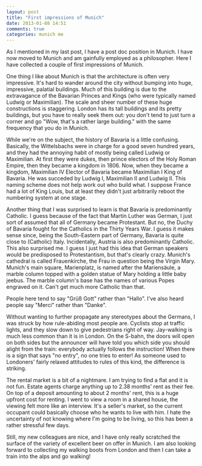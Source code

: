 ```yaml
---
layout: post
title: "First impressions of Munich"
date: 2013-01-08 14:51
comments: true
categories: munich me
---
```

As I mentioned in my last post, I have a post doc position in Munich.
I have now moved to Munich and am gainfully employed as a philosopher.
Here I have collected a couple of first impressions of Munich.

<!-- more -->

One thing I like about Munich is that the architecture is often very impressive.
It's hard to wander around the city without bumping into huge, impressive,
palatial buildings.
Much of this building is due to the extravagance of the Bavarian
Princes and Kings (who were typically named Ludwig or Maximilian).
The scale and sheer number of these huge constructions is staggering.
London has its tall buildings and its pretty buildings,
but you have to really seek them out:
you don't tend to just turn a corner and go 
"Wow, that's a rather large building." with the same frequency that you do in Munich.

While we're on the subject, the history of Bavaria is a little confusing.
Basically, the Wittelsbachs were in charge for a good seven hundred years,
and they had the annoying habit of mostly being called Ludwig or Maximilian.
At first they were dukes, then prince electors of the Holy Roman Empire,
then they became a kingdom in 1806.
Now, when they became a kingdom, Maximilian IV Elector of Bavaria
became Maximilian I King of Bavaria.
He was succeded by Ludwig I, Maximilian II and Ludwig II.
This naming scheme does not help work out who build what.
I suppose France had a lot of King Louis, but at least they didn't 
just arbitrarily reboot the numbering system at one stage.

Another thing that I was surprised to learn is that Bavaria is predominantly Catholic.
I guess because of the fact that Martin Luther was German,
I just sort of assumed that all of Germany became Protestant.
But no, the Duchy of Bavaria fought for the Catholics in the Thirty Years War.
I guess it makes sense since, being the South-Eastern part of Germany,
Bavaria is quite close to (Catholic) Italy.
Incidentally, Austria is also predominantly Catholic.
This also surprised me. 
I guess I just had this idea that German speakers would be predisposed to
Protestantism, but that's clearly crazy.
Munich's cathedral is called Frauenkirche,
the Frau in question being the Virgin Mary.
Munich's main square, Marienplatz, is named after the 
Mariensäule, a marble column topped with a golden statue of Mary holding a 
little baby jeebus.
The marble column's base has the names of various Popes engraved on it.
Can't get much more Catholic than that.

People here tend to say "Grüß Gott" rather than "Hallo".
I've also heard people say "Merci" rather than "Danke".

Without wanting to further propagate any stereotypes about the Germans,
I was struck by how rule-abiding most people are.
Cyclists stop at traffic lights, and they slow down to give pedestrians right of way.
Jay-walking is much less common than it is in London.
On the S-bahn, the doors will open on both sides but the announcer will
have told you which side you should alight from the train:
everybody actually follows the instruction!
When there is a sign that says "no entry", no one tries to enter!
As someone used to Londoners' fairly relaxed attitudes to rules of this kind,
the difference is striking.

The rental market is a bit of a nightmare.
I am trying to find a flat and it is not fun.
Estate agents charge anything up to 2.38 months' rent as their fee.
On top of a deposit amounting to about 2 months' rent, 
this is a huge upfront cost for renting.
I went to view a room in a shared house,
the viewing felt more like an interview.
It's a seller's market, so the current occupant could basically choose
who he wants to live with him.
I hate the uncertainty of not knowing where I'm going to be living,
so this has been a rather stressful few days.

Still, my new colleagues are nice,
and I have only really scratched the surface of the variety of excellent beer
on offer in Munich.
I am also looking forward to collecting my walking boots from London and then
I can take a train into the alps and go walking!
